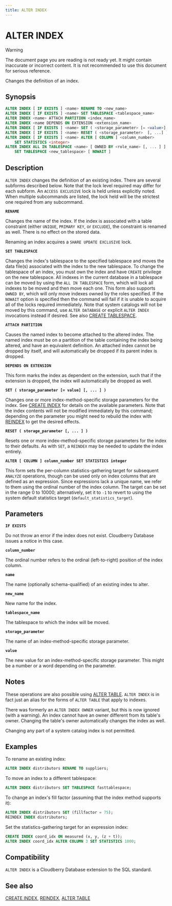 ```yaml
---
title: ALTER INDEX
---
```


# ALTER INDEX

> [!WARNING]
> The document page you are reading is not ready yet. It might contain inaccurate or incorrect content. It is not recommended to use this document for serious reference.

Changes the definition of an index.

## Synopsis

```sql
ALTER INDEX [ IF EXISTS ] <name> RENAME TO <new_name>
ALTER INDEX [ IF EXISTS ] <name> SET TABLESPACE <tablespace_name>
ALTER INDEX <name> ATTACH PARTITION <index_name>
ALTER INDEX <name DEPENDS ON EXTENSION <extension_name>
ALTER INDEX [ IF EXISTS ] <name> SET ( <storage_parameter> [= <value>] [, ...] )
ALTER INDEX [ IF EXISTS ] <name> RESET ( <storage_parameter>  [, ...] )
ALTER INDEX [ IF EXISTS ] <name> ALTER [ COLUMN ] <column_number>
    SET STATISTICS <integer>
ALTER INDEX ALL IN TABLESPACE <name> [ OWNED BY <role_name> [, ... ] ]
    SET TABLESPACE <new_tablespace> [ NOWAIT ]
```

## Description

`ALTER INDEX` changes the definition of an existing index. There are several subforms described below. Note that the lock level required may differ for each subform. An `ACCESS EXCLUSIVE` lock is held unless explicitly noted. When multiple subcommands are listed, the lock held will be the strictest one required from any subcommand.

**`RENAME`**

Changes the name of the index.  If the index is associated with a table constraint (either `UNIQUE`, `PRIMARY KEY`, or `EXCLUDE`), the constraint is renamed as well. There is no effect on the stored data.

Renaming an index acquires a `SHARE UPDATE EXCLUSIVE` lock.

**`SET TABLESPACE`**

Changes the index's tablespace to the specified tablespace and moves the data file(s) associated with the index to the new tablespace. To change the tablespace of an index, you must own the index and have `CREATE` privilege on the new tablespace. All indexes in the current database in a tablespace can be moved by using the `ALL IN TABLESPACE` form, which will lock all indexes to be moved and then move each one. This form also supports `OWNED BY`, which will only move indexes owned by the roles specified. If the `NOWAIT` option is specified then the command will fail if it is unable to acquire all of the locks required immediately. Note that system catalogs will not be moved by this command, use `ALTER DATABASE` or explicit `ALTER INDEX` invocations instead if desired. See also [CREATE TABLESPACE](/docs/sql-stmts/sql-stmt-create-tablespace.md).

**`ATTACH PARTITION`**

Causes the named index to become attached to the altered index. The named index must be on a partition of the table containing the index being altered, and have an equivalent definition. An attached index cannot be dropped by itself, and will automatically be dropped if its parent index is dropped.

**`DEPENDS ON EXTENSION`**

This form marks the index as dependent on the extension, such that if the extension is dropped, the index will automatically be dropped as well.

**`SET ( storage_parameter [= value] [, ... ] )`**

Changes one or more index-method-specific storage parameters for the index. See [CREATE INDEX](/docs/sql-stmts/sql-stmt-create-index.md) for details on the available parameters. Note that the index contents will not be modified immediately by this command; depending on the parameter you might need to rebuild the index with [REINDEX](/docs/sql-stmts/sql-stmt-reindex.md) to get the desired effects.

**`RESET ( storage_parameter [, ... ] )`**

Resets one or more index-method-specific storage parameters for the index to their defaults. As with `SET`, a `REINDEX` may be needed to update the index entirely.

**`ALTER [ COLUMN ] column_number SET STATISTICS integer`**

This form sets the per-column statistics-gathering target for subsequent `ANALYZE` operations, though can be used only on index columns that are defined as an expression. Since expressions lack a unique name, we refer to them using the ordinal number of the index column. The target can be set in the range 0 to 10000; alternatively, set it to `-1` to revert to using the system default statistics target (`default_statistics_target`).

## Parameters

**`IF EXISTS`**

Do not throw an error if the index does not exist. Cloudberry Database issues a notice in this case.

**`column_number`**

The ordinal number refers to the ordinal (left-to-right) position of the index column.

**`name`**

The name (optionally schema-qualified) of an existing index to alter.

**`new_name`**

New name for the index.

**`tablespace_name`**

The tablespace to which the index will be moved.

**`storage_parameter`**

The name of an index-method-specific storage parameter.

**`value`**

The new value for an index-method-specific storage parameter. This might be a number or a word depending on the parameter.

## Notes

These operations are also possible using [ALTER TABLE](/docs/sql-stmts/sql-stmt-alter-table.md). `ALTER INDEX` is in fact just an alias for the forms of `ALTER TABLE` that apply to indexes.

There was formerly an `ALTER INDEX OWNER` variant, but this is now ignored (with a warning). An index cannot have an owner different from its table's owner. Changing the table's owner automatically changes the index as well.

Changing any part of a system catalog index is not permitted.

## Examples

To rename an existing index:

```sql
ALTER INDEX distributors RENAME TO suppliers;
```

To move an index to a different tablespace:

```sql
ALTER INDEX distributors SET TABLESPACE fasttablespace;
```

To change an index's fill factor (assuming that the index method supports it):

```sql
ALTER INDEX distributors SET (fillfactor = 75);
REINDEX INDEX distributors;
```

Set the statistics-gathering target for an expression index:

```sql
CREATE INDEX coord_idx ON measured (x, y, (z + t));
ALTER INDEX coord_idx ALTER COLUMN 3 SET STATISTICS 1000;
```

## Compatibility

`ALTER INDEX` is a Cloudberry Database extension to the SQL standard.

## See also

[CREATE INDEX](/docs/sql-stmts/sql-stmt-create-index.md), [REINDEX](/docs/sql-stmts/sql-stmt-reindex.md), [ALTER TABLE](/docs/sql-stmts/sql-stmt-alter-table.md)
